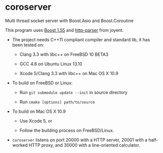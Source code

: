 coroserver
==========

Multi thread socket server with Boost.Asio and Boost.Coroutine

This program uses [Boost 1.55](http://www.boost.org/users/history/version_1_55_0.html) and [http-parser](https://github.com/joyent/http-parser) from joyent.

* The project needs C++11 compliant compiler and standard lib, it has been tested on:

  + Clang 3.3 with libc++ on FreeBSD 10 BETA3
  
  + GCC 4.8 on Ubuntu Linux 13.10

  + Xcode 5/Clang 3.3 with libc++ on Mac OS X 10.9

* To build on FreeBSD or Linux:

  + Run `git submodule update --init` in source directory

  + Run `cmake [options] path/to/source`
  
* To build on Mac OS X 10.9

  + Use Xcode 5, or
  
  + Follow the building process on FreeBSD/Linux.

* `coroserver` listens on port 20000 with a HTTP server, 20001 with a half-worked HTTP proxy, and 30000 with a line-oriented calculator.
